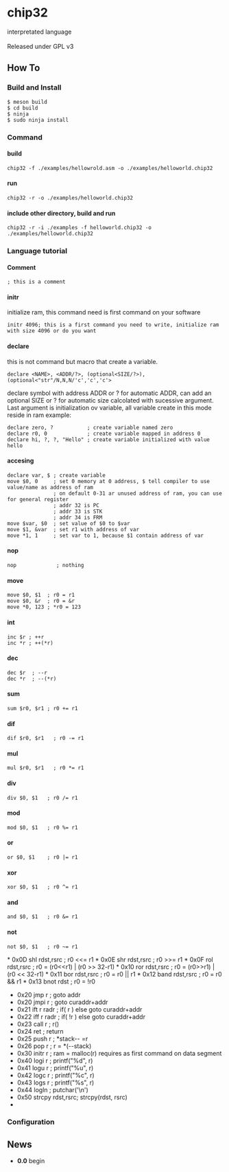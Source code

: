 # chip32

interpretated language</br>
</br>
Released under GPL v3</br>

## How To

### Build and Install
```
$ meson build
$ cd build
$ ninja
$ sudo ninja install
```

### Command
#### build
```
chip32 -f ./examples/hellowrold.asm -o ./examples/helloworld.chip32
```
#### run
```
chip32 -r -o ./examples/helloworld.chip32
```
#### include other directory, build and run
```
chip32 -r -i ./examples -f helloworld.chip32 -o ./examples/helloworld.chip32
```

### Language tutorial
#### Comment
```
; this is a comment
```
#### initr
initialize ram, this command need is first command on your software
```
initr 4096; this is a first command you need to write, initialize ram with size 4096 or do you want
```
#### declare
this is not command but macro that create a variable.
```
declare <NAME>, <ADDR/?>, (optional<SIZE/?>), (optional<"str"/N,N,N/'c','c','c'>
```
declare symbol <NAME> with address ADDR or ? for automatic ADDR, can add an optional SIZE or ? for automatic size calcolated with sucessive argument. Last argument is initialization ov variable, all variable create in this mode reside in ram
example:
```
declare zero, ?           ; create variable named zero
declare r0, 0             ; create variable mapped in address 0
declare hi, ?, ?, "Hello" ; create variable initialized with value hello
```
#### accesing
```
declare var, $ ; create variable
move $0, 0     ; set 0 memory at 0 address, $ tell compiler to use value/name as address of ram
               ; on default 0-31 ar unused address of ram, you can use for general register
               ; addr 32 is PC
               ; addr 33 is STK
               ; addr 34 is FRM
move $var, $0  ; set value of $0 to $var
move $1, &var  ; set r1 with address of var
move *1, 1     ; set var to 1, because $1 contain address of var
```

#### nop
```
nop             ; nothing 
```
#### move
```
move $0, $1  ; r0 = r1
move $0, &r  ; r0 = &r
move *0, 123 ; *r0 = 123
```

#### int
```
inc $r ; ++r
inc *r ; ++(*r)
```
#### dec
```
dec $r  ; --r
dec *r  ; --(*r)
```
#### sum
```
sum $r0, $r1 ; r0 += r1
```
#### dif
```
dif $r0, $r1   ; r0 -= r1
```
#### mul
```
mul $r0, $r1   ; r0 *= r1
```
#### div
```
div $0, $1   ; r0 /= r1
```
#### mod
```
mod $0, $1   ; r0 %= r1
```
#### or
```
or $0, $1    ; r0 |= r1
```
#### xor
```
xor $0, $1   ; r0 ^= r1
```
#### and
```
and $0, $1   ; r0 &= r1
```
#### not
```
not $0, $1   ; r0 ~= r1
```
 * 0x0D shl rdst,rsrc   ; r0 <<= r1
 * 0x0E shr rdst,rsrc   ; r0 >>= r1
 * 0x0F rol rdst,rsrc   ; r0 = (r0<<r1) | (r0 >> 32-r1)
 * 0x10 ror rdst,rsrc   ; r0 = (r0>>r1) | (r0 << 32-r1)
 * 0x11 bor rdst,rsrc   ; r0 = r0 || r1
 * 0x12 band rdst,rsrc  ; r0 = r0 && r1
 * 0x13 bnot rdst       ; r0 = !r0
 * 0x20 jmp r           ; goto addr
 * 0x20 jmpi r          ; goto curaddr+addr
 * 0x21 ift r radr      ; if( r ) else goto curaddr+addr
 * 0x22 iff r radr      ; if( !r ) else goto curaddr+addr
 * 0x23 call r          ; r()
 * 0x24 ret             ; return
 * 0x25 push r          ; *stack-- =r
 * 0x26 pop r           ; r = *(--stack)
 * 0x30 initr r         ; ram = malloc(r)  requires as first command on data segment
 * 0x40 logi r          ; printf("%d", r)
 * 0x41 logu r          ; printf("%u", r)
 * 0x42 logc r          ; printf("%c", r)
 * 0x43 logs r          ; printf("%s", r)
 * 0x44 logln           ; putchar('\n')
 * 0x50 strcpy rdst,rsrc; strcpy(rdst, rsrc)
 *

### Configuration

## News
* **0.0**  begin


